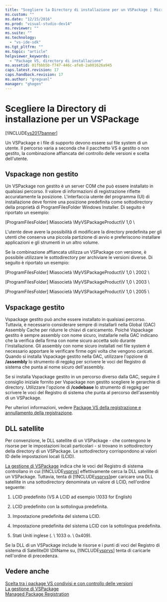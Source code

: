 ```yaml
---
title: "Scegliere la Directory di installazione per un VSPackage | Microsoft Docs"
ms.custom: ""
ms.date: "12/15/2016"
ms.prod: "visual-studio-dev14"
ms.reviewer: ""
ms.suite: ""
ms.technology: 
  - "vs-ide-sdk"
ms.tgt_pltfrm: ""
ms.topic: "article"
helpviewer_keywords: 
  - "Package VS, directory di installazione"
ms.assetid: 01fbbb5b-f747-446c-afe0-2a081626a945
caps.latest.revision: 17
caps.handback.revision: 17
ms.author: "gregvanl"
manager: "ghogen"
---
```

# Scegliere la Directory di installazione per un VSPackage
[!INCLUDE[vs2017banner](../../code-quality/includes/vs2017banner.md)]

Un VSPackage e i file di supporto devono essere sul file system di un utente.  Il percorso varia a seconda che il pacchetto VS è gestito o non gestito, la combinazione affiancata del controllo delle versioni e scelta dell'utente.  
  
## Vspackage non gestito  
 Un VSPackage non gestito è un server COM che può essere installato in qualsiasi percorso.  Il valore di informazioni di registrazione riflette accuratamente la posizione.  L'interfaccia utente del programma \(UI\) di installazione deve fornire una posizione predefinita come sottodirectory della proprietà di ProgramFilesFolder Windows Installer.  Di seguito è riportato un esempio:  
  
 \[ProgramFilesFolder\] Miasocietà \\MyVSPackageProduct\\V 1,0 \\  
  
 L'utente deve avere la possibilità di modificare la directory predefinita per gli utenti che conserva una piccola partizione di avvio e preferiscono installare applicazioni e gli strumenti in un altro volume.  
  
 Se la combinazione affiancata utilizza un VSPackage con versione, è possibile utilizzare le sottodirectory per archiviare le versioni diverse.  Di seguito è riportato un esempio:  
  
 \[ProgramFilesFolder\] Miasocietà \\MyVSPackageProduct\\V 1,0 \\ 2002 \\  
  
 \[ProgramFilesFolder\] Miasocietà \\MyVSPackageProduct\\V 1,0 \\ 2003 \\  
  
 \[ProgramFilesFolder\] Miasocietà \\MyVSPackageProduct\\V 1,0 \\ 2005 \\  
  
## Vspackage gestito  
 Vspackage gestito può anche essere installato in qualsiasi percorso.  Tuttavia, è necessario considerare sempre di installarli nella Global \(GAC\) Assembly Cache per ridurre le chiavi di caricamento.  Poiché Vspackage gestito è sempre assembly con nome sicuro, installarle nella GAC indicano che la verifica della firma con nome sicuro accetta solo durante l'installazione.  Gli assembly con nome sicuro installati nel file system è necessario apportare le verificare firme ogni volta che vengono caricati.  Quando si installa Vspackage gestito nella GAC, utilizzare l'opzione di **\/assembly** lo strumento di regpkg per scrivere le voci del Registro di sistema che punta al nome sicuro dell'assembly.  
  
 Se si installa Vspackage gestito in un percorso diverso dalla GAC, seguire il consiglio iniziale fornito per Vspackage non gestito scegliere le gerarchie di directory.  Utilizzare l'opzione di **\/codebase** lo strumento di regpkg per scrivere le voci del Registro di sistema che punta al percorso dell'assembly di un VSPackage.  
  
 Per ulteriori informazioni, vedere [Package VS della registrazione e annullamento della registrazione](../../extensibility/registering-and-unregistering-vspackages.md).  
  
## DLL satellite  
 Per convenzione, le DLL satellite di un VSPackage \- che contengono le risorse per le impostazioni locali particolari \- si trovano in sottodirectory della directory di un VSPackage.  Le sottodirectory corrispondono ai valori ID delle impostazioni locali \(LCID\).  
  
 [La gestione di VSPackage](../../extensibility/managing-vspackages.md) indica che le voci del Registro di sistema controllano in cui [!INCLUDE[vsprvs](../../code-quality/includes/vsprvs_md.md)] effettivamente cerca la DLL satellite di un VSPackage.  Tuttavia, tenta di [!INCLUDE[vsprvs](../../code-quality/includes/vsprvs_md.md)]per caricare una DLL satellite in una sottodirectory denominata un valore di LCID, nell'ordine seguente:  
  
1.  LCID predefinito \(VS A LCID ad esempio \\1033 for English\)  
  
2.  LCID predefinito con la sottolingua predefinita.  
  
3.  Impostazione predefinita del sistema LCID.  
  
4.  Impostazione predefinita del sistema LCID con la sottolingua predefinita.  
  
5.  Stati Uniti  inglese \(.  \\ 1033 o.  \\ 0x409\).  
  
 Se la DLL di un VSPackage include le risorse e i punti di voci del Registro di sistema di SatelliteDll \\DllName su, [!INCLUDE[vsprvs](../../code-quality/includes/vsprvs_md.md)] tenta di caricarle nell'ordine di precedenza.  
  
## Vedere anche  
 [Scelta tra i package VS condivisi e con controllo delle versioni](../../extensibility/choosing-between-shared-and-versioned-vspackages.md)   
 [La gestione di VSPackage](../../extensibility/managing-vspackages.md)   
 [Managed Package Registration](http://msdn.microsoft.com/it-it/f69e0ea3-6a92-4639-8ca9-4c9c210e58a1)